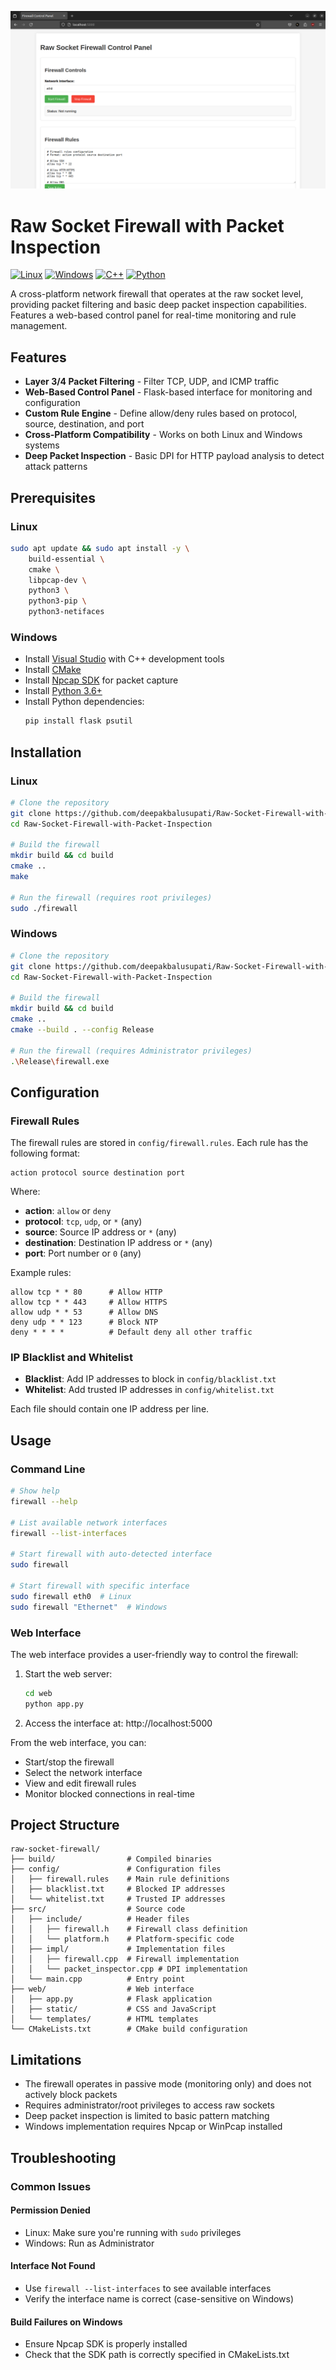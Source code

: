 ![Firewall Screenshot](firewall.png)

# Raw Socket Firewall with Packet Inspection

[![Linux](https://img.shields.io/badge/Linux-Compatible-green)](https://github.com/deepakbalusupati/Raw-Socket-Firewall-with-Packet-Inspection.git)
[![Windows](https://img.shields.io/badge/Windows-Compatible-blue)](https://github.com/deepakbalusupati/Raw-Socket-Firewall-with-Packet-Inspection.git)
[![C++](https://img.shields.io/badge/C++-17-blue)](https://github.com/deepakbalusupati/Raw-Socket-Firewall-with-Packet-Inspection.git)
[![Python](https://img.shields.io/badge/Python-3.6+-yellow)](https://github.com/deepakbalusupati/Raw-Socket-Firewall-with-Packet-Inspection.git)

A cross-platform network firewall that operates at the raw socket level, providing packet filtering and basic deep packet inspection capabilities. Features a web-based control panel for real-time monitoring and rule management.

## Features

- **Layer 3/4 Packet Filtering** - Filter TCP, UDP, and ICMP traffic
- **Web-Based Control Panel** - Flask-based interface for monitoring and configuration
- **Custom Rule Engine** - Define allow/deny rules based on protocol, source, destination, and port
- **Cross-Platform Compatibility** - Works on both Linux and Windows systems
- **Deep Packet Inspection** - Basic DPI for HTTP payload analysis to detect attack patterns

## Prerequisites

### Linux

```bash
sudo apt update && sudo apt install -y \
    build-essential \
    cmake \
    libpcap-dev \
    python3 \
    python3-pip \
    python3-netifaces
```

### Windows

- Install [Visual Studio](https://visualstudio.microsoft.com/) with C++ development tools
- Install [CMake](https://cmake.org/download/)
- Install [Npcap SDK](https://nmap.org/npcap/dist/npcap-sdk-1.12.zip) for packet capture
- Install [Python 3.6+](https://www.python.org/downloads/)
- Install Python dependencies:
  ```bash
  pip install flask psutil
  ```

## Installation

### Linux

```bash
# Clone the repository
git clone https://github.com/deepakbalusupati/Raw-Socket-Firewall-with-Packet-Inspection.git
cd Raw-Socket-Firewall-with-Packet-Inspection

# Build the firewall
mkdir build && cd build
cmake ..
make

# Run the firewall (requires root privileges)
sudo ./firewall
```

### Windows

```bash
# Clone the repository
git clone https://github.com/deepakbalusupati/Raw-Socket-Firewall-with-Packet-Inspection.git
cd Raw-Socket-Firewall-with-Packet-Inspection

# Build the firewall
mkdir build && cd build
cmake ..
cmake --build . --config Release

# Run the firewall (requires Administrator privileges)
.\Release\firewall.exe
```

## Configuration

### Firewall Rules

The firewall rules are stored in `config/firewall.rules`. Each rule has the following format:

```
action protocol source destination port
```

Where:

- **action**: `allow` or `deny`
- **protocol**: `tcp`, `udp`, or `*` (any)
- **source**: Source IP address or `*` (any)
- **destination**: Destination IP address or `*` (any)
- **port**: Port number or `0` (any)

Example rules:

```
allow tcp * * 80      # Allow HTTP
allow tcp * * 443     # Allow HTTPS
allow udp * * 53      # Allow DNS
deny udp * * 123      # Block NTP
deny * * * *          # Default deny all other traffic
```

### IP Blacklist and Whitelist

- **Blacklist**: Add IP addresses to block in `config/blacklist.txt`
- **Whitelist**: Add trusted IP addresses in `config/whitelist.txt`

Each file should contain one IP address per line.

## Usage

### Command Line

```bash
# Show help
firewall --help

# List available network interfaces
firewall --list-interfaces

# Start firewall with auto-detected interface
sudo firewall

# Start firewall with specific interface
sudo firewall eth0  # Linux
sudo firewall "Ethernet"  # Windows
```

### Web Interface

The web interface provides a user-friendly way to control the firewall:

1. Start the web server:

   ```bash
   cd web
   python app.py
   ```

2. Access the interface at: http://localhost:5000

From the web interface, you can:

- Start/stop the firewall
- Select the network interface
- View and edit firewall rules
- Monitor blocked connections in real-time

## Project Structure

```
raw-socket-firewall/
├── build/                # Compiled binaries
├── config/               # Configuration files
│   ├── firewall.rules    # Main rule definitions
│   ├── blacklist.txt     # Blocked IP addresses
│   └── whitelist.txt     # Trusted IP addresses
├── src/                  # Source code
│   ├── include/          # Header files
│   │   ├── firewall.h    # Firewall class definition
│   │   └── platform.h    # Platform-specific code
│   ├── impl/             # Implementation files
│   │   ├── firewall.cpp  # Firewall implementation
│   │   └── packet_inspector.cpp # DPI implementation
│   └── main.cpp          # Entry point
├── web/                  # Web interface
│   ├── app.py            # Flask application
│   ├── static/           # CSS and JavaScript
│   └── templates/        # HTML templates
└── CMakeLists.txt        # CMake build configuration
```

## Limitations

- The firewall operates in passive mode (monitoring only) and does not actively block packets
- Requires administrator/root privileges to access raw sockets
- Deep packet inspection is limited to basic pattern matching
- Windows implementation requires Npcap or WinPcap installed

## Troubleshooting

### Common Issues

#### Permission Denied

- Linux: Make sure you're running with `sudo` privileges
- Windows: Run as Administrator

#### Interface Not Found

- Use `firewall --list-interfaces` to see available interfaces
- Verify the interface name is correct (case-sensitive on Windows)

#### Build Failures on Windows

- Ensure Npcap SDK is properly installed
- Check that the SDK path is correctly specified in CMakeLists.txt
